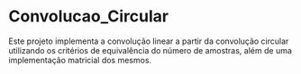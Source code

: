 # Convolucao_Circular
Este projeto implementa a convolução linear a partir da convolução circular utilizando os critérios de equivalência do número de amostras, além de uma implementação matricial dos mesmos.
